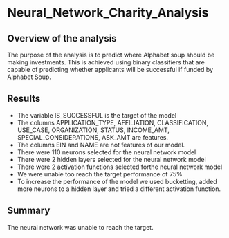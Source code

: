 # Neural_Network_Charity_Analysis
## Overview of the analysis
The purpose of the analysis is to  predict where Alphabet soup should be making investments. This is achieved using binary classifiers that are capable of predicting whether applicants will be successful if funded by Alphabet Soup.
## Results
* The variable IS_SUCCESSFUL is the target of the model
* The columns APPLICATION_TYPE, AFFILIATION, CLASSIFICATION, USE_CASE, ORGANIZATION, STATUS, INCOME_AMT, SPECIAL_CONSIDERATIONS, ASK_AMT are features.
* The columns EIN and NAME are not features of our model.
* There were 110 neurons selected for the neural network model
* There were 2 hidden layers selected for the neural network model
* There were 2 activation functions selected forthe neural network model
* We were unable too reach the target performance of 75%
* To increase the performance of the model we used bucketting, added more neurons to a hidden layer and tried a different activation function.
## Summary
The neural network was unable to reach the target.
